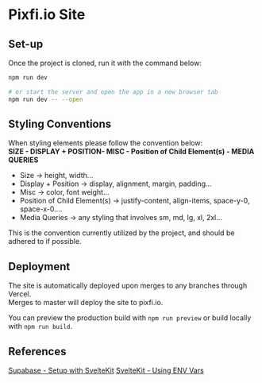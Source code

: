 # Pixfi.io Site

## Set-up

Once the project is cloned, run it with the command below:

```bash
npm run dev

# or start the server and open the app in a new browser tab
npm run dev -- --open
```

## Styling Conventions

When styling elements please follow the convention below: <br />
**SIZE - DISPLAY + POSITION- MISC - Position of Child Element(s) - MEDIA QUERIES**

- Size -> height, width...
- Display + Position -> display, alignment, margin, padding...
- Misc -> color, font weight...
- Position of Child Element(s) -> justify-content, align-items, space-y-0, space-x-0....
- Media Queries -> any styling that involves sm, md, lg, xl, 2xl...

This is the convention currently utilized by the project, and should be adhered to if possible.

## Deployment

The site is automatically deployed upon merges to any branches through Vercel. <br />
Merges to master will deploy the site to pixfi.io.

You can preview the production build with `npm run preview` or build locally with `npm run build`.

## References
[Supabase - Setup with SvelteKit](https://supabase.com/docs/guides/getting-started/tutorials/with-sveltekit#set-up-the-database-schema)
[SvelteKit - Using ENV Vars](https://www.youtube.com/watch?v=h2VzXTfbUpQ)